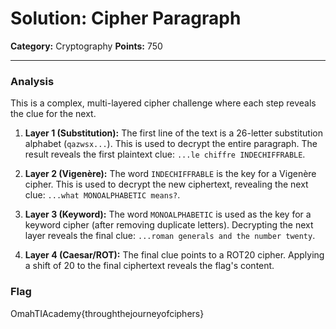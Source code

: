 # Solution: Cipher Paragraph

**Category:** Cryptography
**Points:** 750

---

### Analysis

This is a complex, multi-layered cipher challenge where each step reveals the clue for the next.

1.  **Layer 1 (Substitution):** The first line of the text is a 26-letter substitution alphabet (`qazwsx...`). This is used to decrypt the entire paragraph. The result reveals the first plaintext clue: `...le chiffre INDECHIFFRABLE`.

2.  **Layer 2 (Vigenère):** The word `INDECHIFFRABLE` is the key for a Vigenère cipher. This is used to decrypt the new ciphertext, revealing the next clue: `...what MONOALPHABETIC means?`.

3.  **Layer 3 (Keyword):** The word `MONOALPHABETIC` is used as the key for a keyword cipher (after removing duplicate letters). Decrypting the next layer reveals the final clue: `...roman generals and the number twenty`.

4.  **Layer 4 (Caesar/ROT):** The final clue points to a ROT20 cipher. Applying a shift of 20 to the final ciphertext reveals the flag's content.

### Flag

OmahTIAcademy{throughthejourneyofciphers}
